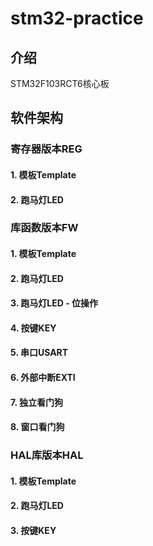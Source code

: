 # stm32-practice

## 介绍
STM32F103RCT6核心板

## 软件架构

### 寄存器版本REG
#### 1. 模板Template 
#### 2. 跑马灯LED

### 库函数版本FW
#### 1. 模板Template 
#### 2. 跑马灯LED
#### 3. 跑马灯LED - 位操作
#### 4. 按键KEY
#### 5. 串口USART
#### 6. 外部中断EXTI
#### 7. 独立看门狗
#### 8. 窗口看门狗

### HAL库版本HAL
#### 1. 模板Template
#### 2. 跑马灯LED
#### 3. 按键KEY

